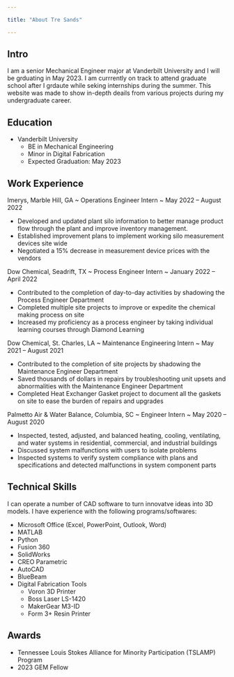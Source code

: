 ```yaml
---

title: "About Tre Sands"

---
```

## Intro
I am a senior Mechanical Engineer major at Vanderbilt University and I will be grduating in May 2023. I am currrently on track to attend graduate school after I grdaute while seking internships during the summer. This website was made to show in-depth deails from various projects during my undergraduate career.


## Education

* Vanderbilt University
  * BE in Mechanical Engineering
  * Minor in Digital Fabrication
  * Expected Graduation: May 2023 

## Work Experience 

Imerys, Marble Hill, GA ~ Operations Engineer Intern ~ May 2022 – August 2022 
* Developed and updated plant silo information to better manage product flow through the plant and improve inventory management. 
* Established improvement plans to implement working silo measurement devices site wide 
* Negotiated a 15% decrease in measurement device prices with the vendors 

Dow Chemical, Seadrift, TX ~ Process Engineer Intern ~ January 2022 – April 2022 
* Contributed to the completion of day-to-day activities by shadowing the Process Engineer Department 
* Completed multiple site projects to improve or expedite the chemical making process on site 
* Increased my proficiency as a process engineer by taking individual learning courses through Diamond Learning

Dow Chemical, St. Charles, LA ~ Maintenance Engineering Intern ~ May 2021 – August 2021
* Contributed to the completion of site projects by shadowing the Maintenance Engineer Department 
* Saved thousands of dollars in repairs by troubleshooting unit upsets and abnormalities with the Maintenance Engineer Department 
* Completed Heat Exchanger Gasket project to document all the gaskets on site to ease the burden of repairs and upgrades

Palmetto Air & Water Balance, Columbia, SC ~ Engineer Intern ~ May 2020 – August 2020
* Inspected, tested, adjusted, and balanced heating, cooling, ventilating, and water systems in residential, commercial, and industrial buildings
* Discussed system malfunctions with users to isolate problems
* Inspected systems to verify system compliance with plans and specifications and detected malfunctions in system component parts

## Technical Skills

I can operate a number of CAD software to turn innovatve ideas into 3D models. I have experience with the following programs/softwares:
* Microsoft Office (Excel, PowerPoint, 
Outlook, Word) 
* MATLAB 
* Python 
* Fusion 360 
* SolidWorks 
* CREO Parametric
* AutoCAD 
* BlueBeam 
* Digital Fabrication Tools
  * Voron 3D Printer
  * Boss Laser LS-1420
  * MakerGear M3-ID
  * Form 3+ Resin Printer


## Awards
 * Tennessee Louis Stokes Alliance for Minority Participation (TSLAMP) Program
 * 2023 GEM Fellow



